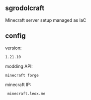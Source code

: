 ## sgrodolcraft
Minecraft server setup managed as IaC

## config
version:
```
1.21.10
```
modding API:
```
minecraft forge
```
minecraft IP:
```
 minecraft.leox.me
```

